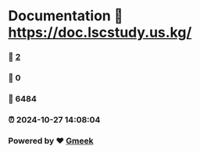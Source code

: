 # Documentation :link: https://doc.lscstudy.us.kg/ 
### :page_facing_up: [2](https://doc.lscstudy.us.kg//tag.html) 
### :speech_balloon: 0 
### :hibiscus: 6484 
### :alarm_clock: 2024-10-27 14:08:04 
### Powered by :heart: [Gmeek](https://github.com/Meekdai/Gmeek)
